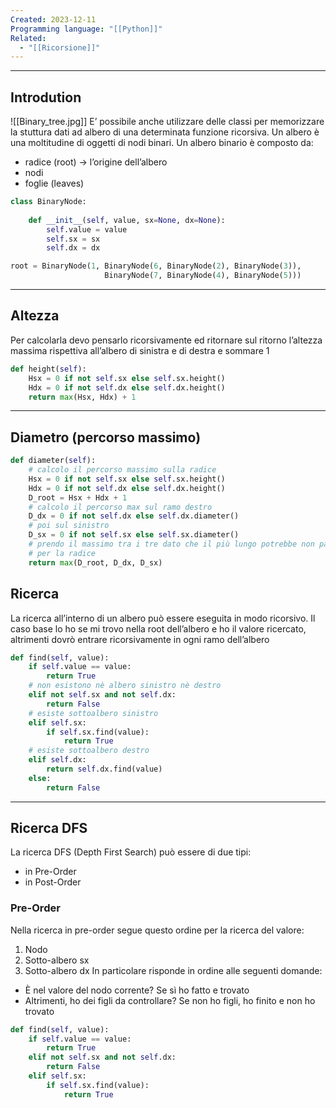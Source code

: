 ```yaml
---
Created: 2023-12-11
Programming language: "[[Python]]"
Related:
  - "[[Ricorsione]]"
---
```

---
## Introdution
![[Binary_tree.jpg]]
E’ possibile anche utilizzare delle classi per memorizzare la stuttura dati ad albero di una determinata funzione ricorsiva. Un albero è una moltitudine di oggetti di nodi binari.
Un albero binario è composto da:
- radice (root) → l’origine dell’albero
- nodi
- foglie (leaves)

```python
class BinaryNode:
	
	def __init__(self, value, sx=None, dx=None):
		self.value = value
		self.sx = sx
		self.dx = dx

root = BinaryNode(1, BinaryNode(6, BinaryNode(2), BinaryNode(3)),
					 BinaryNode(7, BinaryNode(4), BinaryNode(5)))
```

---
## Altezza
Per calcolarla devo pensarlo ricorsivamente ed ritornare sul ritorno l’altezza massima rispettiva all’albero di sinistra e di destra e sommare 1

```python
def height(self):
	Hsx = 0 if not self.sx else self.sx.height()
	Hdx = 0 if not self.dx else self.dx.height()
	return max(Hsx, Hdx) + 1
```

---
## Diametro (percorso massimo)

```python
def diameter(self):
	# calcolo il percorso massimo sulla radice
	Hsx = 0 if not self.sx else self.sx.height()
	Hdx = 0 if not self.dx else self.dx.height()
	D_root = Hsx + Hdx + 1
	# calcolo il percorso max sul ramo destro
	D_dx = 0 if not self.dx else self.dx.diameter()
	# poi sul sinistro
	D_sx = 0 if not self.sx else self.sx.diameter()
	# prendo il massimo tra i tre dato che il più lungo potrebbe non passare
	# per la radice
	return max(D_root, D_dx, D_sx)
```

## Ricerca
La ricerca all’interno di un albero può essere eseguita in modo ricorsivo. Il caso base lo ho se mi trovo nella root dell’albero e ho il valore ricercato, altrimenti dovrò entrare ricorsivamente in ogni ramo dell’albero

```python
def find(self, value):
	if self.value == value:
		return True
	# non esistono nè albero sinistro nè destro
	elif not self.sx and not self.dx:
		return False
	# esiste sottoalbero sinistro
	elif self.sx:
		if self.sx.find(value):
			return True
	# esiste sottoalbero destro
	elif self.dx:
		return self.dx.find(value)
	else:
		return False
```

---
## Ricerca DFS
La ricerca DFS (Depth First Search) può essere di due tipi:
- in Pre-Order
- in Post-Order
### Pre-Order
Nella ricerca in pre-order segue questo ordine per la ricerca del valore:
1. Nodo
2. Sotto-albero sx
3. Sotto-albero dx
In particolare risponde in ordine alle seguenti domande:
- È nel valore del nodo corrente? Se sì ho fatto e trovato
- Altrimenti, ho dei figli da controllare? Se non ho figli, ho finito e non ho trovato

```python
def find(self, value):
	if self.value == value:
		return True
	elif not self.sx and not self.dx:
		return False
	elif self.sx:
		if self.sx.find(value):
			return True
	
```